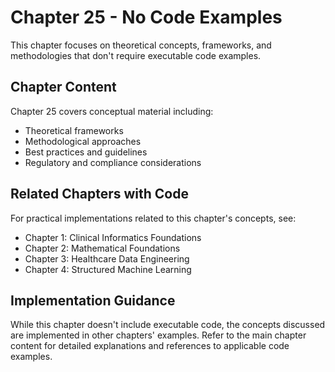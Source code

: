 # Chapter 25 - No Code Examples

This chapter focuses on theoretical concepts, frameworks, and methodologies that don't require executable code examples.

## Chapter Content

Chapter 25 covers conceptual material including:
- Theoretical frameworks
- Methodological approaches  
- Best practices and guidelines
- Regulatory and compliance considerations

## Related Chapters with Code

For practical implementations related to this chapter's concepts, see:
- Chapter 1: Clinical Informatics Foundations
- Chapter 2: Mathematical Foundations  
- Chapter 3: Healthcare Data Engineering
- Chapter 4: Structured Machine Learning

## Implementation Guidance

While this chapter doesn't include executable code, the concepts discussed are implemented in other chapters' examples. Refer to the main chapter content for detailed explanations and references to applicable code examples.
